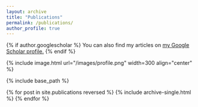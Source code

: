 ```yaml
---
layout: archive
title: "Publications"
permalink: /publications/
author_profile: true
---
```


{% if author.googlescholar %}
  You can also find my articles on <u><a href="{{author.googlescholar}}">my Google Scholar profile</a>.</u>
{% endif %}


{% include image.html url="/images/profile.png" width=300 align="center" %}




{% include base_path %}

{% for post in site.publications reversed %}
  {% include archive-single.html %}
{% endfor %}

